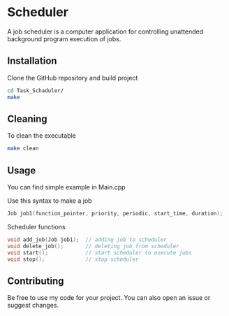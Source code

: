 # Scheduler

A job scheduler is a computer application for controlling unattended background program execution of jobs.

## Installation

Clone the GitHub repository and build project 

```bash
cd Task_Schaduler/
make
```

## Cleaning

To clean the executable

```bash
make clean
```

## Usage

You can find simple example in Main.cpp

Use this syntax to make a job
```c++
Job job1(function_pointer, priority, periodic, start_time, duration);
```
Scheduler functions

```c++
void add_job(Job job1);  // adding job to scheduler
void delete_job();       // deleting job from scheduler
void start();            // start scheduler to execute jobs
void stop();             // stop scheduler
```

## Contributing

Be free to use my code for your project. You can also open an issue or suggest changes.